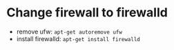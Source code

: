 # Change firewall to firewalld

- remove ufw: `apt-get autoremove ufw`
- install firewalld: `apt-get install firewalld`
